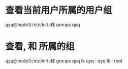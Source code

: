 # 查看当前用户所属的用户组
qyq@node3:/etc/init.d$ groups
qyq

# 查看<user1>, <user2> 和 <user3>所属的组
qyq@node3:/etc/init.d$ groups qyq lk
qyq : qyq
lk : root

